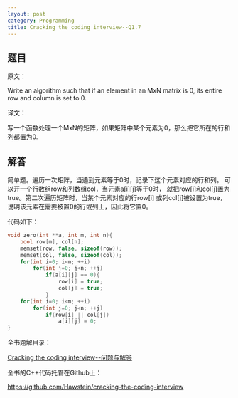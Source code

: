 ```yaml
---
layout: post
category: Programming
title: Cracking the coding interview--Q1.7
---
```


## 题目

原文：

Write an algorithm such that if an element in an MxN matrix is 0, 
its entire row and column is set to 0.

译文：

写一个函数处理一个MxN的矩阵，如果矩阵中某个元素为0，那么把它所在的行和列都置为0.

## 解答

简单题。遍历一次矩阵，当遇到元素等于0时，记录下这个元素对应的行和列。
可以开一个行数组row和列数组col，当元素a[i][j]等于0时，
就把row[i]和col[j]置为true。第二次遍历矩阵时，当某个元素对应的行row[i]
或列col[j]被设置为true，说明该元素在需要被置0的行或列上，因此将它置0。

代码如下：

```cpp
void zero(int **a, int m, int n){
    bool row[m], col[n];	
    memset(row, false, sizeof(row));
    memset(col, false, sizeof(col));	
    for(int i=0; i<m; ++i)
        for(int j=0; j<n; ++j)
            if(a[i][j] == 0){
                row[i] = true;
                col[j] = true;
            }
    for(int i=0; i<m; ++i)
        for(int j=0; j<n; ++j)
            if(row[i] || col[j])
                a[i][j] = 0;
}
```


全书题解目录：

[Cracking the coding interview--问题与解答](/posts/ctci-solutions-contents.html)

全书的C++代码托管在Github上：

<https://github.com/Hawstein/cracking-the-coding-interview>

